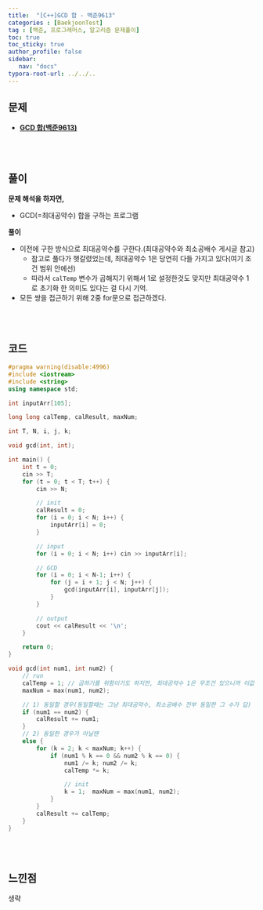 ```yaml
---
title:  "[C++]GCD 합 - 백준9613"
categories : [BaekjoonTest]
tag : [백준, 프로그래머스, 알고리즘 문제풀이]
toc: true
toc_sticky: true
author_profile: false
sidebar:
   nav: "docs"
typora-root-url: ../../..
---
```




## 문제

* **[GCD 합(백준9613)](https://www.acmicpc.net/problem/9613)**

<br><br>

## 풀이

**문제 해석을 하자면,**

* GCD(=최대공약수) 합을 구하는 프로그램



**풀이**

* 이전에 구한 방식으로 최대공약수를 구한다.(최대공약수와 최소공배수 게시글 참고)
  * 참고로 풀다가 햇갈렸었는데, 최대공약수 1은 당연히 다들 가지고 있다(여기 조건 범위 안에선)
  * 따라서 `calTemp` 변수가 곱해지기 위해서 1로 설정한것도 맞지만 최대공약수 1로 초기화 한 의미도 있다는 걸 다시 기억.
* 모든 쌍을 접근하기 위해 2중 for문으로 접근하겠다.




<br><br>

## 코드

```c++
#pragma warning(disable:4996)
#include <iostream>
#include <string>
using namespace std;

int inputArr[105];

long long calTemp, calResult, maxNum;

int T, N, i, j, k;

void gcd(int, int);

int main() {
	int t = 0;
	cin >> T;
	for (t = 0; t < T; t++) {
		cin >> N;

		// init
		calResult = 0;
		for (i = 0; i < N; i++) {
			inputArr[i] = 0;
		}

		// input
		for (i = 0; i < N; i++) cin >> inputArr[i];

		// GCD
		for (i = 0; i < N-1; i++) {
			for (j = i + 1; j < N; j++) {
				gcd(inputArr[i], inputArr[j]);
			}
		}

		// output
		cout << calResult << '\n';
	}

	return 0;
}

void gcd(int num1, int num2) {
	// run
	calTemp = 1; // 곱하기를 위함이기도 하지만, 최대공약수 1은 무조건 있으니까 이값으로 초기화
	maxNum = max(num1, num2);

	// 1) 동일할 경우(동일할때는 그냥 최대공약수, 최소공배수 전부 동일한 그 수가 답)
	if (num1 == num2) { 
		calResult += num1;
	}
	// 2) 동일한 경우가 아닐땐
	else {
		for (k = 2; k < maxNum; k++) {
			if (num1 % k == 0 && num2 % k == 0) {
				num1 /= k; num2 /= k;
				calTemp *= k;

				// init
				k = 1;  maxNum = max(num1, num2);
			}
		}
		calResult += calTemp;
	}
}
```

<br><br>

## 느낀점

생략
